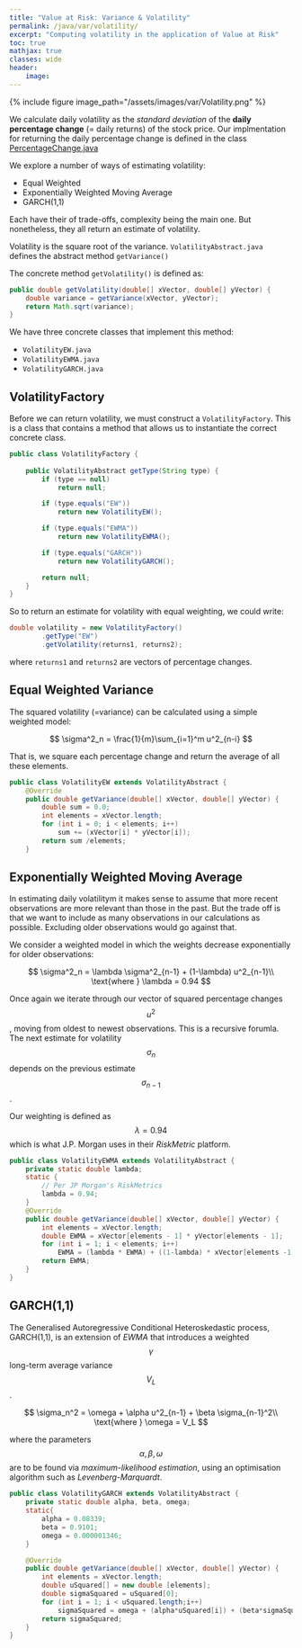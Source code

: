 ```yaml
---
title: "Value at Risk: Variance & Volatility"
permalink: /java/var/volatility/
excerpt: "Computing volatility in the application of Value at Risk"
toc: true
mathjax: true
classes: wide
header:
    image: 
---
```


{% include figure image_path="/assets/images/var/Volatility.png" %}

We calculate daily volatility as the _standard deviation_ of the __daily percentage change__ (= daily returns) of the stock price.
Our implmentation for returning the daily percentage change is defined in the class [PercentageChange.java](https://adrian.ng/java/var/#percentagechange)

We explore a number of ways of estimating volatility:

* Equal Weighted
* Exponentially Weighted Moving Average
* GARCH(1,1)

Each have their of trade-offs, complexity being the main one.
But nonetheless, they all return an estimate of volatility.

Volatility is the square root of the variance.
`VolatilityAbstract.java` defines the abstract method `getVariance()`

The concrete method `getVolatility()` is defined as:

```java
public double getVolatility(double[] xVector, double[] yVector) {
    double variance = getVariance(xVector, yVector);
    return Math.sqrt(variance);
}
```

We have three concrete classes that implement this method:

* `VolatilityEW.java`
* `VolatilityEWMA.java`
* `VolatilityGARCH.java`


## VolatilityFactory

Before we can return volatility, we must construct a `VolatilityFactory`.
This is a class that contains a method that allows us to instantiate the correct concrete class.

```java
public class VolatilityFactory {
    
    public VolatilityAbstract getType(String type) {
        if (type == null)
            return null;

        if (type.equals("EW"))
            return new VolatilityEW();

        if (type.equals("EWMA"))
            return new VolatilityEWMA();

        if (type.equals("GARCH"))
            return new VolatilityGARCH();

        return null;
    }
}
```

So to return an estimate for volatility with equal weighting, we could write:

```java        
double volatility = new VolatilityFactory()
        .getType("EW")
        .getVolatility(returns1, returns2);
```
where `returns1` and `returns2` are vectors of percentage changes.

## Equal Weighted Variance

The squared volatility (=variance) can be calculated using a simple weighted model:

$$
	\sigma^2_n = \frac{1}{m}\sum_{i=1}^m u^2_{n-i}
$$

That is, we square each percentage change and return the average of all these elements.

```java
public class VolatilityEW extends VolatilityAbstract {
    @Override
    public double getVariance(double[] xVector, double[] yVector) {
        double sum = 0.0;
        int elements = xVector.length;
        for (int i = 0; i < elements; i++)
            sum += (xVector[i] * yVector[i]);
        return sum /elements;
    }
```


## Exponentially Weighted Moving Average

In estimating daily volatilitym it makes sense to assume that more recent observations are more relevant than those in the past.
But the trade off is that we want to include as many observations in our calculations as possible. Excluding older observations would go against that.

We consider a weighted model in which the weights decrease exponentially for older observations:

$$
	\sigma^2_n = \lambda \sigma^2_{n-1} + (1-\lambda) u^2_{n-1}\\
	\text{where } \lambda = 0.94
$$

Once again we iterate through our vector of squared percentage changes $$u^2$$, moving from oldest to newest observations.
This is a recursive forumla. The next estimate for volatility $$\sigma_n$$ depends on the previous estimate $$\sigma_{n-1}$$.

Our weighting is defined as $$\lambda = 0.94$$ which is what J.P. Morgan uses in their _RiskMetric_ platform.

```java
public class VolatilityEWMA extends VolatilityAbstract {
    private static double lambda;
    static {
        // Per JP Morgan's RiskMetrics 
        lambda = 0.94;
    }
    @Override
    public double getVariance(double[] xVector, double[] yVector) {
        int elements = xVector.length;
        double EWMA = xVector[elements - 1] * yVector[elements - 1];
        for (int i = 1; i < elements; i++)
            EWMA = (lambda * EWMA) + ((1-lambda) * xVector[elements -1 - i]* yVector[elements -1 - i]);
        return EWMA;
    }
}
```

## GARCH(1,1)

The Generalised Autoregressive Conditional Heteroskedastic process, GARCH(1,1), is an extension of _EWMA_ that introduces a weighted $$\gamma$$ long-term average variance $$V_L$$.

$$
\sigma_n^2 = \omega + \alpha u^2_{n-1} + \beta \sigma_{n-1}^2\\
\text{where } \omega = V_L
$$

where the parameters $${ \alpha, \beta, \omega }$$ are to be found via _maximum-likelihood estimation_, using an optimisation algorithm such as _Levenberg-Marquardt_.

```java
public class VolatilityGARCH extends VolatilityAbstract {
    private static double alpha, beta, omega;
    static{
        alpha = 0.08339;
        beta = 0.9101;
        omega = 0.000001346;
    }

    @Override
    public double getVariance(double[] xVector, double[] yVector) {
        int elements = xVector.length;
        double uSquared[] = new double [elements];
        double sigmaSquared = uSquared[0];
        for (int i = 1; i < uSquared.length;i++)
            sigmaSquared = omega + (alpha*uSquared[i]) + (beta*sigmaSquared);
        return sigmaSquared;
    }
}
```






